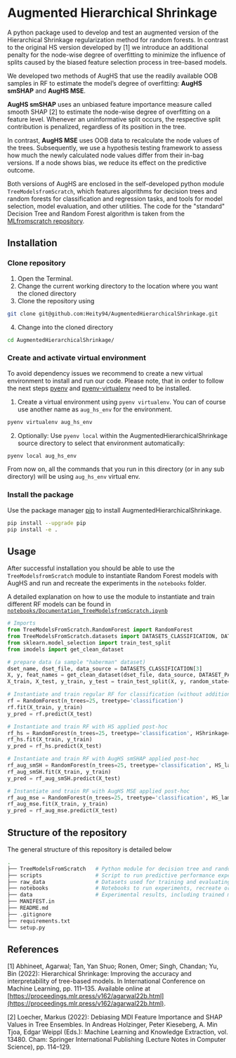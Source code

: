 # Augmented Hierarchical Shrinkage

A python package used to develop and test an augmented version of the Hierarchical Shrinkage regularization method for random forests. In contrast to the original HS version developed by [1] we introduce an additional penalty for the node-wise degree of overfitting to minimize the influence of splits caused by the biased feature selection process in tree-based models.

We developed two methods of AugHS that use the readily available OOB samples in RF to estimate the model’s degree of overfitting: **AugHS smSHAP** and **AugHS MSE**.

**AugHS smSHAP** uses an unbiased feature importance measure called smooth SHAP [2] to estimate the node-wise degree of overfitting on a feature level. Whenever an uninformative split occurs, the respective split contribution is penalized, regardless of its position in the tree.

In contrast, **AugHS MSE** uses OOB data to recalculate the node values of the trees. Subsequently, we use a hypothesis testing framework to assess how much the newly calculated node values differ from their in-bag versions. If a node shows bias, we reduce its effect on the predictive outcome.

Both versions of AugHS are enclosed in the self-developed python module `TreeModelsfromScratch`, which features algorithms for decision trees and random forests for classification and regression tasks, and tools for model selection, model evaluation, and other utilities. The code for the "standard" Decision Tree and Random Forest algorithm is taken from the [MLfromscratch repository](https://github.com/patrickloeber/MLfromscratch).

## Installation

### Clone repository
1. Open the Terminal.
2. Change the current working directory to the location where you want the cloned directory
3. Clone the repository using
```bash
git clone git@github.com:Heity94/AugmentedHierarchicalShrinkage.git
```
4. Change into the cloned directory
```bash
cd AugmentedHierarchicalShrinkage/
```
### Create and activate virtual environment
To avoid dependency issues we recommend to create a new virtual environment to install and run our code. Please note, that in order to follow the next steps [pyenv](https://github.com/pyenv/pyenv) and [pyenv-virtualenv](https://github.com/pyenv/pyenv-virtualenv) need to be installed.
1. Create a virtual environment using `pyenv virtualenv`. You can of course use another name as `aug_hs_env` for the environment.
```bash
pyenv virtualenv aug_hs_env
```
2. Optionally: Use `pyenv local` within the AugmentedHierarchicalShrinkage source directory to select that environment automatically:
```bash
pyenv local aug_hs_env
```
From now on, all the commands that you run in this directory (or in any sub directory) will be using `aug_hs_env` virtual env.

### Install the package

Use the package manager [pip](https://pip.pypa.io/en/stable/) to install AugmentedHierarchicalShrinkage.
```bash
pip install --upgrade pip
pip install -e .
```

## Usage

After successful installation you should be able to use the `TreeModelsfromScratch` module to instantiate Random Forest models with AugHS and run and recreate the experiments in the `notebooks` folder.

A detailed explanation on how to use the module to instantiate and train different RF models can be found in [`notebooks/Documentation_TreeModelsfromScratch.ipynb`](/notebooks/Documentation_TreeModelsfromScratch.ipynb)

```python
# Imports
from TreeModelsFromScratch.RandomForest import RandomForest
from TreeModelsFromScratch.datasets import DATASETS_CLASSIFICATION, DATASET_PATH
from sklearn.model_selection import train_test_split
from imodels import get_clean_dataset

# prepare data (a sample "haberman" dataset)
dset_name, dset_file, data_source = DATASETS_CLASSIFICATION[3]
X, y, feat_names = get_clean_dataset(dset_file, data_source, DATASET_PATH)
X_train, X_test, y_train, y_test = train_test_split(X, y, random_state=42)

# Instantiate and train regular RF for classification (without additional regularization)
rf = RandomForest(n_trees=25, treetype='classification')
rf.fit(X_train, y_train)
y_pred = rf.predict(X_test)

# Instantiate and train RF with HS applied post-hoc
rf_hs = RandomForest(n_trees=25, treetype='classification', HShrinkage=True, HS_lambda=10)
rf_hs.fit(X_train, y_train)
y_pred = rf_hs.predict(X_test)

# Instantiate and train RF with AugHS smSHAP applied post-hoc
rf_aug_smSH = RandomForest(n_trees=25, treetype='classification', HS_lambda=10, oob_SHAP=True, HS_smSHAP=True)
rf_aug_smSH.fit(X_train, y_train)
y_pred = rf_aug_smSH.predict(X_test)

# Instantiate and train RF with AugHS MSE applied post-hoc
rf_aug_mse = RandomForest(n_trees=25, treetype='classification', HS_lambda=10, HS_nodewise_shrink_type="MSE_ratio")
rf_aug_mse.fit(X_train, y_train)
y_pred = rf_aug_mse.predict(X_test)
```

## Structure of the repository
The general structure of this repository is detailed below
```bash
.
├── TreeModelsFromScratch   # Python module for decision tree and random forest models
├── scripts                 # Script to run predictive performance experiment
├── raw_data                # Datasets used for training and evaluating the artifact
├── notebooks               # Notebooks to run experiments, recreate original results from HS paper and compare self-developed models with sklearn and imodels implementation
├── data                    # Experimental results, including trained models, simulation settings, and created plots
├── MANIFEST.in
├── README.md
├── .gitignore
├── requirements.txt
└── setup.py
```

## References
[1] Abhineet, Agarwal; Tan, Yan Shuo; Ronen, Omer; Singh, Chandan; Yu, Bin (2022): Hierarchical Shrinkage: Improving the accuracy and interpretability of tree-based models. In International Conference on Machine Learning, pp. 111–135. Available online at [https://proceedings.mlr.press/v162/agarwal22b.html](https://proceedings.mlr.press/v162/agarwal22b.html).

[2] Loecher, Markus (2022): Debiasing MDI Feature Importance and SHAP Values in Tree Ensembles. In Andreas Holzinger, Peter Kieseberg, A. Min Tjoa, Edgar Weippl (Eds.): Machine Learning and Knowledge Extraction, vol. 13480. Cham: Springer International Publishing (Lecture Notes in Computer Science), pp. 114–129.
